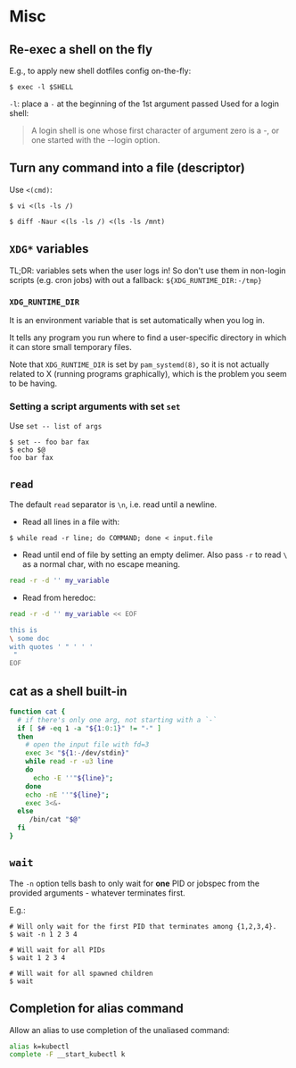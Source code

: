 # Misc

## Re-exec a shell on the fly

E.g., to apply new shell dotfiles config on-the-fly:

```
$ exec -l $SHELL
```
`-l`: place a `-` at the beginning of the 1st argument passed
Used for a login shell:
>
> A login shell is one whose first character of argument zero is a -,
> or one started with the --login option.
>

## Turn any command into a file (descriptor)

Use `<(cmd)`:

```
$ vi <(ls -ls /)

$ diff -Naur <(ls -ls /) <(ls -ls /mnt)
```

## `XDG*` variables
TL;DR: variables sets when the user logs in! So don't use them in non-login scripts
(e.g. cron jobs) with out a fallback: `${XDG_RUNTIME_DIR:-/tmp}`

### `XDG_RUNTIME_DIR`
It is an environment variable that is set automatically when you log in.

It tells any program you run where to find a user-specific directory in which it
can store small temporary files.

Note that `XDG_RUNTIME_DIR` is set by `pam_systemd(8)`, so it is not actually
related to X (running programs graphically), which is the problem you seem to
be having.

### Setting a script arguments with set `set`
Use `set -- list of args`

```console
$ set -- foo bar fax
$ echo $@
foo bar fax
```

## `read`

The default `read` separator is `\n`, i.e. read until a newline.

- Read all lines in a file with:

```console
$ while read -r line; do COMMAND; done < input.file
```

- Read until end of file by setting an empty delimer.
  Also pass `-r` to read `\` as a normal char, with no escape meaning.

```sh
read -r -d '' my_variable
```

- Read from heredoc:

```sh
read -r -d '' my_variable << EOF

this is
\ some doc
with quotes ' " ' ' '
 "
EOF
```

## cat as a shell built-in

```sh
function cat {
  # if there's only one arg, not starting with a `-`
  if [ $# -eq 1 -a "${1:0:1}" != "-" ]
  then
    # open the input file with fd=3
    exec 3< "${1:-/dev/stdin}"
    while read -r -u3 line
    do
      echo -E ''"${line}";
    done
    echo -nE ''"${line}";
    exec 3<&-
  else
     /bin/cat "$@"
  fi
}
```

## `wait`

The `-n` option tells bash to only wait for **one** PID or jobspec from the
provided arguments - whatever terminates first.

E.g.:

```
# Will only wait for the first PID that terminates among {1,2,3,4}.
$ wait -n 1 2 3 4

# Will wait for all PIDs
$ wait 1 2 3 4

# Will wait for all spawned children
$ wait
```

## Completion for alias command

Allow an alias to use completion of the unaliased command:

```bash
alias k=kubectl
complete -F __start_kubectl k
```
